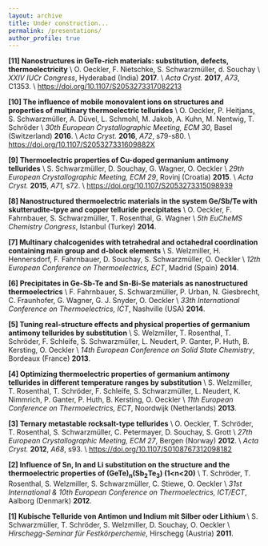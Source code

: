 ```yaml
---
layout: archive
title: Under construction...
permalink: /presentations/
author_profile: true
---
```


<b>[11] Nanostructures in GeTe-rich materials: substitution, defects, thermoelectricity</b> \\
        O. Oeckler, F. Nietschke, S. Schwarzmüller, d. Souchay \\
        <i>XXIV IUCr Congress</i>, Hyderabad (India) <b>2017</b>. \\
        <i>Acta Cryst.</i> <b>2017</b>, <i>A73</i>, C1353. \\
        <a href="https://doi.org/10.1107/S2053273317082213">https://doi.org/10.1107/S2053273317082213</a>


<b>[10] The influence of mobile monovalent ions on structures and properties of multinary thermoelectric tellurides</b> \\
        O. Oeckler, P. Heitjans, S. Schwarzmüller, A. Düvel, L. Schmohl, M. Jakob, A. Kuhn, M. Nentwig, T. Schröder \\
        <i>30th European Crystallographic Meeting, ECM 30</i>, Basel (Switzerland) <b>2016</b>. \\
        <i>Acta Cryst.</i> <b>2016</b>, <i>A72</i>, s79-s80. \\
        <a href="https://doi.org/10.1107/S205327331609882X">https://doi.org/10.1107/S205327331609882X</a>


<b>[9] Thermoelectric properties of Cu-doped germanium antimony tellurides</b> \\
       S. Schwarzmüller, D. Souchay, G. Wagner, O. Oeckler \\
       <i>29th European Crystallographic Meeting, ECM 29</i>, Rovinj (Croatia) <b>2015</b>. \\
       <i>Acta Cryst.</i> <b>2015</b>, <i>A71</i>, s72. \\
       <a href="https://doi.org/10.1107/S2053273315098939">https://doi.org/10.1107/S2053273315098939</a>


<b>[8] Nanostructured thermoelectric materials in the system Ge/Sb/Te with skutterudite-tpye and copper telluride precipitates</b> \\
       O. Oeckler, F. Fahrnbauer, S. Schwarzmüller, T. Rosenthal, G. Wagner \\
       <i>5th EuCheMS Chemistry Congress</i>, Istanbul (Turkey) <b>2014</b>.


<b>[7] Multinary chalcogenides with tetrahedral and octahedral coordination containing main group and d-block elements</b> \\
       S. Welzmiller, H. Hennersdorf, F. Fahrnbauer, D. Souchay, S. Schwarzmüller, O. Oeckler \\
       <i>12th European Conference on Thermoelectrics, ECT</i>, Madrid (Spain) <b>2014</b>.


<b>[6] Precipitates in Ge-Sb-Te and Sn-Bi-Se materials as nanostructured thermoelectrics</b> \\
       F. Fahrnbauer, S. Schwarzmüller, P. Urban, N. Giesbrecht, C. Fraunhofer, G. Wagner, G. J. Snyder, O. Oeckler \\
       <i>33th International Conference on Thermoelectrics, ICT</i>, Nashville (USA) <b>2014</b>.


<b>[5] Tuning real-structure effects and physical properties of germanium antimony tellurides by substitution</b> \\
       S. Welzmiller, T. Rosenthal, T. Schröder, F. Schleife, S. Schwarzmüller, L. Neudert, P. Ganter, P. Huth, B. Kersting, O. Oeckler \\
       <i>14th European Conference on Solid State Chemistry</i>, Bordeaux (France) <b>2013</b>.


<b>[4] Optimizing thermoelectric properties of germanium antimony tellurides in different temperature ranges by substitution</b> \\
       S. Welzmiller, T. Rosenthal, T. Schröder, F. Schleife, S. Schwarzmüller, L. Neudert, K. Nimmrich, P. Ganter, P. Huth, B. Kersting, O. Oeckler \\
       <i>11th European Conference on Thermoelectrics, ECT</i>, Noordwijk (Netherlands) <b>2013</b>.
      

<b>[3] Ternary metastable rocksalt-type tellurides</b> \\
       O. Oeckler, T. Schröder, T. Rosenthal, S. Schwarzmüller, C. Petermayer, D. Souchay, S. Grott \\
       <i>27th European Crystallographic Meeting, ECM 27</i>, Bergen (Norway) <b>2012</b>. \\
       <i>Acta Cryst.</i> <b>2012</b>, <i>A68</i>, s93. \\
       <a href="https://doi.org/10.1107/S0108767312098182">https://doi.org/10.1107/S0108767312098182</a>


<b>[2] Influence of Sn, In and Li substitution on the structure and the thermoelectric properties of (GeTe)<sub>n</sub>(Sb<sub>2</sub>Te<sub>3</sub>) (1&lt;n&lt;20)</b> \\
       T. Schröder, T. Rosenthal, S. Welzmiller, S. Schwarzmüller, C. Stiewe, O. Oeckler \\
       <i>31st International & 10th European Conference on Thermoelectrics, ICT/ECT</i>, Aalborg (Denmark) <b>2012</b>.
       

<b>[1] Kubische Telluride von Antimon und Indium mit Silber oder Lithium </b> \\
       S. Schwarzmüller, T. Schröder, S. Welzmiller, D. Souchay, O. Oeckler \\
       <i>Hirschegg-Seminar für Festkörperchemie</i>, Hirschegg (Austria) <b>2011</b>. 
       


